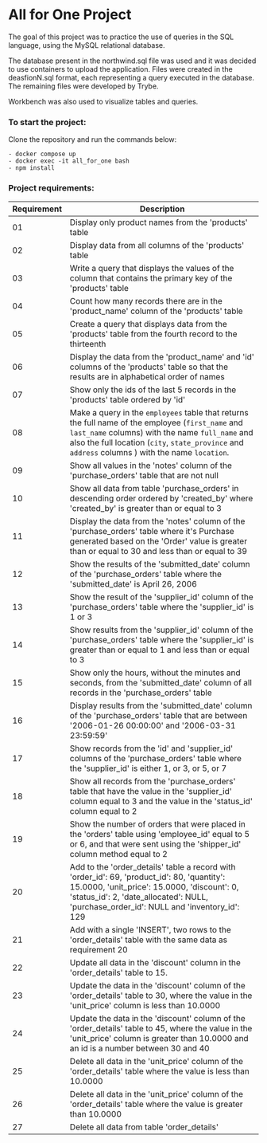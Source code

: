 # All for One Project

The goal of this project was to practice the use of queries in the SQL language, using the MySQL relational database.

The database present in the northwind.sql file was used and it was decided to use containers to upload the application. Files were created in the deasfionN.sql format, each representing a query executed in the database. The remaining files were developed by Trybe.

Workbench was also used to visualize tables and queries.

### To start the project:
Clone the repository and run the commands below:
```
- docker compose up
- docker exec -it all_for_one bash
- npm install
```

### Project requirements:
| Requirement | Description |
|-----------|-----------|
| 01 | Display only product names from the 'products' table |
| 02 | Display data from all columns of the 'products' table |
| 03 | Write a query that displays the values of the column that contains the primary key of the 'products' table |
| 04 | Count how many records there are in the 'product_name' column of the 'products' table |
| 05 | Create a query that displays data from the 'products' table from the fourth record to the thirteenth |
| 06 | Display the data from the 'product_name' and 'id' columns of the 'products' table so that the results are in alphabetical order of names |
| 07 | Show only the ids of the last 5 records in the 'products' table ordered by 'id' |
| 08 | Make a query in the `employees` table that returns the full name of the employee (`first_name` and `last_name` columns) with the name `full_name` and also the full location (`city`, `state_province` and `address` columns ) with the name `location`. |
| 09 | Show all values in the 'notes' column of the 'purchase_orders' table that are not null |
| 10 | Show all data from table 'purchase_orders' in descending order ordered by 'created_by' where 'created_by' is greater than or equal to 3 |
| 11 | Display the data from the 'notes' column of the 'purchase_orders' table where it's Purchase generated based on the 'Order' value is greater than or equal to 30 and less than or equal to 39 |
| 12 | Show the results of the 'submitted_date' column of the 'purchase_orders' table where the 'submitted_date' is April 26, 2006 |
| 13 | Show the result of the 'supplier_id' column of the 'purchase_orders' table where the 'supplier_id' is 1 or 3 |
| 14 | Show results from the 'supplier_id' column of the 'purchase_orders' table where the 'supplier_id' is greater than or equal to 1 and less than or equal to 3 |
| 15 | Show only the hours, without the minutes and seconds, from the 'submitted_date' column of all records in the 'purchase_orders' table |
| 16 | Display results from the 'submitted_date' column of the 'purchase_orders' table that are between '2006-01-26 00:00:00' and '2006-03-31 23:59:59' |
| 17 | Show records from the 'id' and 'supplier_id' columns of the 'purchase_orders' table where the 'supplier_id' is either 1, or 3, or 5, or 7 |
| 18 | Show all records from the 'purchase_orders' table that have the value in the 'supplier_id' column equal to 3 and the value in the 'status_id' column equal to 2 |
| 19 | Show the number of orders that were placed in the 'orders' table using 'employee_id' equal to 5 or 6, and that were sent using the 'shipper_id' column method equal to 2 |
| 20 | Add to the 'order_details' table a record with 'order_id': 69, 'product_id': 80, 'quantity': 15.0000, 'unit_price': 15.0000, 'discount': 0, 'status_id': 2, 'date_allocated': NULL, 'purchase_order_id': NULL and 'inventory_id': 129 |
| 21 | Add with a single 'INSERT', two rows to the 'order_details' table with the same data as requirement 20 |
| 22 | Update all data in the 'discount' column in the 'order_details' table to 15. |
| 23 | Update the data in the 'discount' column of the 'order_details' table to 30, where the value in the 'unit_price' column is less than 10.0000 |
| 24 | Update the data in the 'discount' column of the 'order_details' table to 45, where the value in the 'unit_price' column is greater than 10.0000 and an id is a number between 30 and 40 |
| 25 | Delete all data in the 'unit_price' column of the 'order_details' table where the value is less than 10.0000 |
| 26 | Delete all data in the 'unit_price' column of the 'order_details' table where the value is greater than 10.0000 |
| 27 | Delete all data from table 'order_details' |
